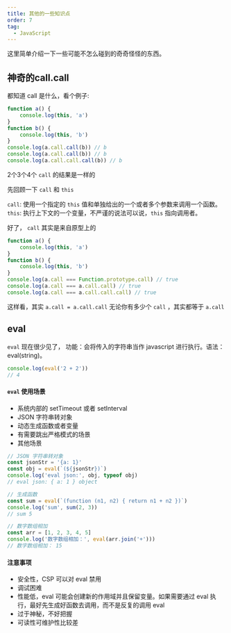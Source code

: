 ```yaml
---
title: 其他的一些知识点
order: 7
tag:
  - JavaScript
---
```


这里简单介绍一下一些可能不怎么碰到的奇奇怪怪的东西。

## 神奇的call.call

都知道 call 是什么，看个例子:

```javascript 
function a() {
    console.log(this, 'a')
}
function b() {
    console.log(this, 'b')
}
console.log(a.call.call(b)) // b
console.log(a.call.call(b)) // b
console.log(a.call.call.call(b)) // b
```
2个3个4个 `call` 的结果是一样的  

先回顾一下 `call` 和 `this`

`call`: 使用一个指定的 `this` 值和单独给出的一个或者多个参数来调用一个函数。  
`this`: 执行上下文的一个变量，不严谨的说法可以说，`this` 指向调用者。

好了， `call` 其实是来自原型上的 

```javascript 
function a() {
    console.log(this, 'a')
}
function b() {
    console.log(this, 'b')
}
console.log(a.call === Function.prototype.call) // true
console.log(a.call === a.call.call) // true
console.log(a.call === a.call.call.call) // true
```
这样看，其实 `a.call = a.call.call` 无论你有多少个 `call` ，其实都等于 `a.call`


## eval

`eval` 现在很少见了，
功能：会将传入的字符串当作 javascript 进行执行。语法：eval(string)。

```javascript 
console.log(eval('2 + 2'))
// 4
```

#### `eval` 使用场景

- 系统内部的 setTimeout 或者 setInterval
- JSON 字符串转对象
- 动态生成函数或者变量
- 有需要跳出严格模式的场景
- 其他场景

```javascript 
// JSON 字符串转对象
const jsonStr = '{a: 1}'
const obj = eval(`(${jsonStr})`)
console.log('eval json:', obj, typeof obj)
// eval json: { a: 1 } object

// 生成函数
const sum = eval(`(function (n1, n2) { return n1 + n2 })`)
console.log('sum', sum(2, 3))
// sum 5

// 数字数组相加
const arr = [1, 2, 3, 4, 5]
console.log('数字数组相加：', eval(arr.join('+')))
// 数字数组相加： 15
```

#### 注意事项

- 安全性，CSP 可以对 eval 禁用
- 调试困难
- 性能低，eval 可能会创建新的作用域并且保留变量。如果需要通过 eval 执行，最好先生成好函数去调用，而不是反复的调用 eval
- 过于神秘，不好把握
- 可读性可维护性比较差